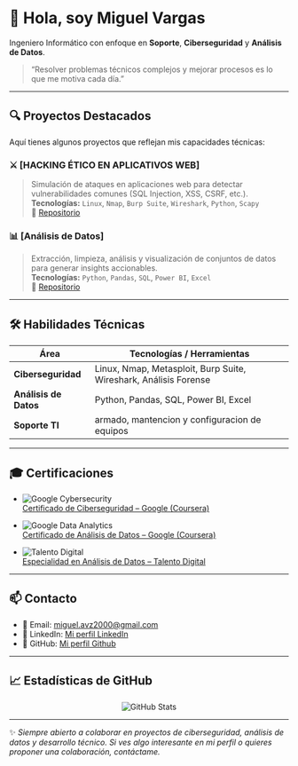 # 👋 Hola, soy Miguel Vargas

Ingeniero Informático con enfoque en **Soporte**, **Ciberseguridad** y **Análisis de Datos**.  

> “Resolver problemas técnicos complejos y mejorar procesos es lo que me motiva cada día.”  

---

## 🔍 Proyectos Destacados

Aquí tienes algunos proyectos que reflejan mis capacidades técnicas:

### ⚔️ [HACKING ÉTICO EN APLICATIVOS WEB]  
> Simulación de ataques en aplicaciones web para detectar vulnerabilidades comunes (SQL Injection, XSS, CSRF, etc.).  
**Tecnologías:** `Linux`, `Nmap`, `Burp Suite`, `Wireshark`, `Python`, `Scapy`  
🔗 [Repositorio](https://github.com/MiguelAVZ2000/Bootcamp-Hacking-etico)  

### 📊 [Análisis de Datos]  
> Extracción, limpieza, análisis y visualización de conjuntos de datos para generar insights accionables.  
**Tecnologías:** `Python`, `Pandas`, `SQL`, `Power BI`, `Excel`  
🔗 [Repositorio](https://github.com/MiguelAVZ2000/Bootcamp-Analisis-de-Datos)  

---

## 🛠️ Habilidades Técnicas

| Área | Tecnologías / Herramientas |
|---|---|
| **Ciberseguridad** | Linux, Nmap, Metasploit, Burp Suite, Wireshark, Análisis Forense |
| **Análisis de Datos** | Python, Pandas, SQL, Power BI, Excel |
| **Soporte TI** | armado, mantencion y configuracion de equipos |


---

## 🎓 Certificaciones

- ![Google Cybersecurity](https://img.shields.io/badge/Google-Cybersecurity-blue?logo=google&logoColor=white)  
  [Certificado de Ciberseguridad – Google (Coursera)](https://www.coursera.org/account/accomplishments/professional-cert/XJOCY586EXGG?utm_source=link&utm_medium=certificate&utm_content=cert_image&utm_campaign=sharing_cta&utm_product=prof)

- ![Google Data Analytics](https://img.shields.io/badge/Google-Data_Analytics-green?logo=google&logoColor=white)  
  [Certificado de Análisis de Datos – Google (Coursera)](https://www.coursera.org/account/accomplishments/professional-cert/F7E4X28JDM23?utm_source=link&utm_medium=certificate&utm_content=cert_image&utm_campaign=sharing_cta&utm_product=prof)

- ![Talento Digital](https://img.shields.io/badge/Talento_Digital-Especialidad_Análisis_de_Datos-purple)  
  [Especialidad en Análisis de Datos – Talento Digital](https://www.acreditta.com/credential/e3a58ab9-4a15-43c0-82fd-21bc35b155fa?utm_source=linkedin_profile&resource_type=badge&resource=e3a58ab9-4a15-43c0-82fd-21bc35b155fa) 

---


## 📫 Contacto

- 📧 Email: miguel.avz2000@gmail.com  
- 🔗 LinkedIn: [Mi perfil LinkedIn](https://www.linkedin.com/in/miguel-vargas-51aa24258)  
- 💬 GitHub: [Mi perfil Github](https://github.com/MiguelAVZ2000)

---

## 📈 Estadísticas de GitHub

<p align="center">
  <img src="https://github-readme-stats.vercel.app/api?username=MiguelAVZ2000&show_icons=true&theme=tokyonight" alt="GitHub Stats" />
</p>

---

✨ *Siempre abierto a colaborar en proyectos de ciberseguridad, análisis de datos y desarrollo técnico. Si ves algo interesante en mi perfil o quieres proponer una colaboración, contáctame.*  

